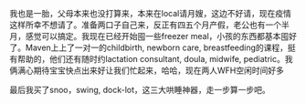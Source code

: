 我也是一胎，父母本来也没打算来，本来在local请月嫂，这边不好请，现在疫情这样所幸不想请了。准备两口子自己来，反正有四五个月产假，老公也有一个半月，感觉可以搞定。我现在已经开始囤一些freezer meal，小孩的东西都基本囤好了。Maven上上了一对一的childbirth, newborn care, breastfeeding的课程，挺有帮助的，他们还有随时约lactation consultant, doula, midwife, pediatric。我俩满心期待宝宝快点出来好让我们忙起来，哈哈，现在两人WFH空闲时间好多

最后我买了snoo，swing, dock-lot，这三大哄睡神器，走一步算一步吧。

